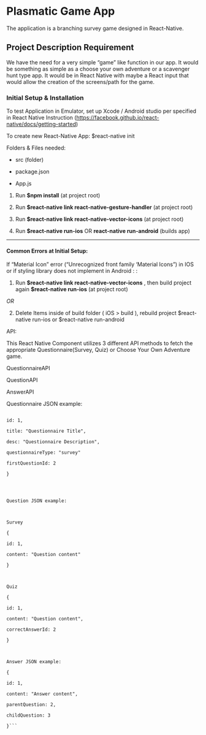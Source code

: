 
# Plasmatic Game App

The application is a branching survey game designed in React-Native.

  

## Project Description Requirement

  

We have the need for a very simple “game” like function in our app. It would be something as simple as a choose your own adventure or a scavenger hunt type app. It would be in React Native with maybe a React input that would allow the creation of the screens/path for the game.

  

  

### Initial Setup & Installation

  

To test Application in Emulator, set up Xcode / Android studio per specified in React Native Instruction (https://facebook.github.io/react-native/docs/getting-started)

  

  

To create new React-Native App: $react-native init <projectName>

  

  

Folders & Files needed:

  

  

- src (folder)

  

- package.json

  

- App.js

  

  

1. Run **$npm install** (at project root)

  

  

2. Run **$react-native link react-native-gesture-handler** (at project root)

  

  

3. Run **$react-native link react-native-vector-icons** (at project root)

  

  

4. Run **$react-native run-ios** OR **react-native run-android** (builds app)

  

  

******

  

#### Common Errors at Initial Setup:

  

If “Material Icon” error (“Unrecognized front family ‘Material Icons”) in IOS or if styling library does not implement in Android : :

  

1. Run **\$react-native link react-native-vector-icons** , then build project again **$react-native run-ios** (at project root)

  

*OR*

  

2. Delete Items inside of build folder ( iOS > build ), rebuild project $react-native run-ios or $react-native run-android

  
  
  

API:

  

This React Native Component utilizes 3 different API methods to fetch the appropriate Questionnaire(Survey, Quiz) or Choose Your Own Adventure game.

  

QuestionnaireAPI

  

QuestionAPI

  

AnswerAPI

  
  

Questionnaire JSON example:

  

```javascript{

id: 1,

title: "Questionnaire Title",

desc: "Questionnaire Description",

questionnaireType: "survey"

firstQuestionId: 2

}

  
  

Question JSON example:

  

Survey

{

id: 1,

content: "Question content"

}

  

Quiz

{

id: 1,

content: "Question content",

correctAnswerId: 2

}

  

Answer JSON example:

{

id: 1,

content: "Answer content",

parentQuestion: 2,

childQuestion: 3

}```